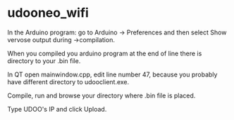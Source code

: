 # udooneo_wifi

In the Arduino program: go to Arduino -> Preferences and then select Show vervose output during ->compilation.

When you compiled you arduino program at the end of line there is directory to your .bin file. 

In QT open mainwindow.cpp, edit line number 47,
because you probably have different directory to udooclient.exe. 

Compile, run and browse your directory where .bin file is placed. 

Type UDOO's IP and click Upload.
